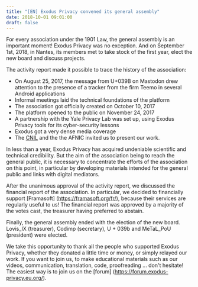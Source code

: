 ```yaml
---
title: "[EN] Exodus Privacy convened its general assembly"
date: 2018-10-01 09:01:00
draft: false
---
```


For every association under the 1901 Law, the general assembly is an important moment! Exodus Privacy was no exception. And on September 1st, 2018, in Nantes, its members met to take stock of the first year, elect the new board and discuss projects.

The activity report made it possible to trace the history of the association:

* On August 25, 2017, the message from U+039B on Mastodon drew attention to the presence of a tracker from the firm Teemo in several Android applications
* Informal meetings laid the technical foundations of the platform
* The association got officially created on October 10, 2017
* The platform opened to the public on November 24, 2017
* A partnership with the Yale Privacy Lab was set up, using Exodus Privacy tools for its cyber-security lessons
* Exodus got a very dense media coverage
* The [CNIL](https://exodus-privacy.eu.org/en/post/retour-sur-notre-rencontre-avec-la-cnil/) and the the AFNIC invited us to present our work.

In less than a year, Exodus Privacy has acquired undeniable scientific and technical credibility. But the aim of the association being to reach the general public, it is necessary to concentrate the efforts of the association on this point, in particular by developing materials intended for the general public and links with digital mediators.

After the unanimous approval of the activity report, we discussed the financial report of the association. In particular, we decided to financially support [Framasoft] (https://framasoft.org/fr/), because their services are regularly useful to us! The financial report was approved by a majority of the votes cast, the treasurer having preferred to abstain.

Finally, the general assembly ended with the election of the new board. Lovis_IX (treasurer), Codimp (secretary), U + 039b and MeTaL_PoU (president) were elected.

We take this opportunity to thank all the people who supported Exodus Privacy, whether they donated a little time or money, or simply relayed our work. If you want to join us, to make educational materials such as our videos, communication, translation, code, proofreading ... don't hesitate! The easiest way is to join us on the [forum] (https://forum.exodus-privacy.eu.org/).

